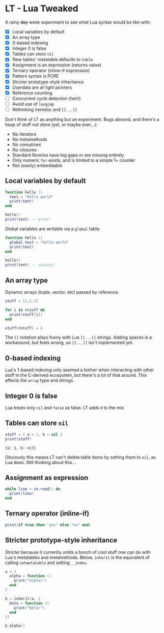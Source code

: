 # LT - Lua Tweaked

A rainy ~~day~~ week experiment to see what Lua syntax would be like with:

- [x] Local variables by default
- [x] An array type
- [x] 0-based indexing
- [x] Integer 0 is false
- [x] Tables can store `nil`
- [x] New tables' metatable defaults to `table`
- [x] Assignment is an expression (returns value)
- [x] Ternary operator (inline-if expression)
- [x] Pattern syntax is PCRE
- [x] Stricter prototype-style inheritance
- [x] Userdata are all light pointers
- [x] Reference counting
- [ ] Concurrent cycle detection (heh!)
- [ ] Avoid use of `longjmp`
- [ ] Rethinking heredoc and `[[...]]`

Don't think of LT as anything but an experiment. Bugs abound, and there's a heap of stuff not done (yet, or maybe ever...):

- No iterators
- No metamethods
- No coroutines
- No closures
- Standard libraries have big gaps or are missing entirely
- Only numeric `for` exists, and is limited to a simple 1+ counter
- Not (easily) embeddable

## Local variables by default

```lua
function hello ()
  text = "hello world"
  print(text)
end

hello()
print(text) -- error
```

Global variables are writable via a `global` table:

```lua
function hello ()
  global.text = "hello world"
  print(text)
end

hello()
print(text) -- success
```

## An array type

Dynamic arrays (tuple, vector, etc) passed by reference.

```lua
stuff = [1,2,3]

for i in #stuff do
  print(stuff[i])
end

stuff[#stuff] = 4
```

The `[]` notation plays funny with Lua `[[...]]` strings. Adding spaces is a workaround, but feels wrong, so `[[...]]` isn't implemented yet.

## 0-based indexing

Lua's 1-based indexing only seemed a bother when interacting with other stuff in the C-derived ecosystem, but there's a lot of that around. This affects the `array` type and strings.

## Integer 0 is false

Lua treats only `nil` and `false` as false. LT adds `0` to the mix.

## Tables can store `nil`

```lua
stuff = { a = 1, b = nil }
print(stuff)
```

```
{a: 1, b: nil}
```

Obviously this means LT can't delete table items by setting them to `nil`, as Lua does. Still thinking about this...

## Assignment as expression

```lua
while line = io.read() do
  print(line)
end
```

## Ternary operator (inline-if)

```lua
print(if true then "yes" else "no" end)
```

## Stricter prototype-style inheritance

*Stricter* because it currently omits a bunch of cool stuff one can do with Lua's metatables and metamethods. Below, `inherit` is the equivalent of calling `setmetatable` and setting `__index`.

```lua
a = {
  alpha = function ()
    print("alpha!")
  end
}

b = inherit(a, {
  beta = function ()
    print("beta!")
  end
})

b.alpha()
```
